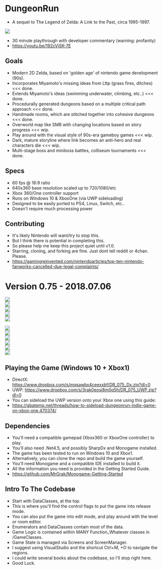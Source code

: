 # DungeonRun
+ A sequel to The Legend of Zelda: A Link to the Past, circa 1995-1997.  
  
![](https://github.com/MrGrak/DungeonRun/blob/master/Gifs/074petSwimming.gif)   
  
+ 30 minute playthrough with developer commentary (warning: profanity)
+ https://youtu.be/192cVjSK-7E  


## Goals
+ Modern 2D Zelda, based on 'golden age' of nintendo game development (90s).
+ Incorporates Miyamoto's missing ideas from Lttp (grass fires, ditches) <<< done.
+ Extends Miyamoto's ideas (swimming underwater, climbing, etc..) <<< done.
+ Procedurally generated dungeons based on a multiple critical path approach <<< done.
+ Handmade rooms, which are stitched together into cohesive dungeons <<< done.
+ Overworld map like SMB with changing locations based on story progress <<< wip.
+ Play around with the visual style of 90s-era gameboy games <<< wip.
+ Dark, mature storyline where link becomes an anti-hero and real characters die <<< wip.
+ Multi-stage boss and miniboss battles, colliseum tournaments <<< done.


## Specs
+ 60 fps @ 16:9 ratio  
+ 640x360 base resolution scaled up to 720/1080/etc 
+ Xbox 360/One controller support
+ Runs on Windows 10 & XboxOne (via UWP sideloading)
+ Designed to be easily ported to PS4, Linux, Switch, etc..
+ Doesn't require much processing power  


## Contributing
+ It's likely Nintendo will want/try to stop this. 
+ But I think there is potential in completing this.
+ So please help me keep this project quiet until v1.0.  
+ Starring, cloning, and forking are fine. Just dont tell reddit or 4chan. Please. 
+ https://gamingreinvented.com/nintendoarticles/top-ten-nintendo-fanworks-cancelled-due-legal-complaints/  



# Version 0.75 - 2018.07.06 
  
![](https://github.com/MrGrak/DungeonRun/blob/master/Gifs/074boomerang.gif)   
![](https://github.com/MrGrak/DungeonRun/blob/master/Gifs/074challengeA.gif)   
![](https://github.com/MrGrak/DungeonRun/blob/master/Gifs/074challengeB.gif)   
![](https://github.com/MrGrak/DungeonRun/blob/master/Gifs/074ditches.gif)   
![](https://github.com/MrGrak/DungeonRun/blob/master/Gifs/074doggoInDungeon.gif)   

![](https://github.com/MrGrak/DungeonRun/blob/master/Gifs/074dungeonB.gif)   
![](https://github.com/MrGrak/DungeonRun/blob/master/Gifs/074dungeonExit.gif)   
![](https://github.com/MrGrak/DungeonRun/blob/master/Gifs/074forestFire.gif)   
![](https://github.com/MrGrak/DungeonRun/blob/master/Gifs/074grassFire.gif)   
![](https://github.com/MrGrak/DungeonRun/blob/master/Gifs/074overworld.gif)   
![](https://github.com/MrGrak/DungeonRun/blob/master/Gifs/074smHouseDestruction.gif)   




## Playing the Game (Windows 10 + Xbox1)
+ DirectX: https://www.dropbox.com/s/mqsawbx4ceexxbf/DR_075_Dx.zip?dl=0  
+ UWP: https://www.dropbox.com/s/3rak0eosi8m0q5h/DR_075_UWP.zip?dl=0  
+ You can sideload the UWP version onto your Xbox one using this guide:  
+ https://gbatemp.net/threads/how-to-sideload-dungeonrun-indie-game-on-xbox-one.470374/  


## Dependencies
+ You'll need a compatible gamepad (Xbox360 or XboxOne controller) to play.
+ You'll also need .Net4.5, and possibly SharpDx and Monogame installed.
+ The game has been tested to run on Windows 10 and Xbox1.
+ Alternatively, you can clone the repo and build the game yourself.
+ You'll need Monogame and a compatible IDE installed to build it.
+ All the information you need is provided in the Getting Started Guide.
+ https://github.com/MrGrak/Monogame-Getting-Started

## Intro To The Codebase  
+ Start with DataClasses, at the top.  
+ This is where you'll find the control flags to put the game into release mode.  
+ You can also put the game into edit mode, and play around with the level or room editor.  
+ Enumerators and DataClasses contain most of the data.
+ Game Logic is contained within MANY Function_Whatever classes in /GameClasses.
+ Game State is managed via Screens and ScreenManager.  
+ I suggest using VisualStudio and the shortcut Ctrl+M, +O to navigate the regions.  
+ I could write several books about the codebase, so I'll stop right here.  
+ Good Luck.  









